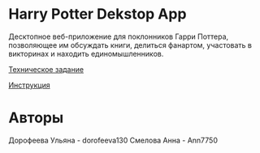 # Harry Potter Dekstop App
   Десктопное веб-приложение для поклонников Гарри Поттера, позволяющее  им обсуждать книги, делиться фанартом, участовать в викторинах и находить единомышленников. 

[Техническое задание](Техническое%20задание.md) 

[Инструкция](Инструкция.md)

# Авторы
Дорофеева Ульяна - dorofeeva130
Смелова Анна - Ann7750
